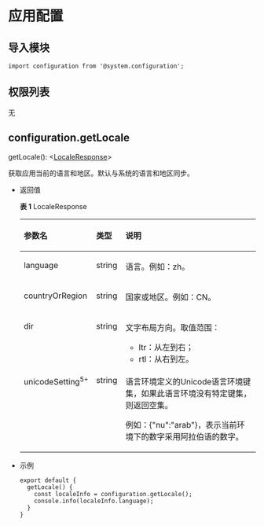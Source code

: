 # 应用配置<a name="ZH-CN_TOPIC_0000001173324675"></a>

## 导入模块<a name="section15536249155915"></a>

```
import configuration from '@system.configuration';
```

## 权限列表<a name="section8152081004"></a>

无

## configuration.getLocale<a name="section8389829903"></a>

getLocale\(\): <[LocaleResponse](#table1544853546)\>

获取应用当前的语言和地区。默认与系统的语言和地区同步。

-   返回值

    **表 1**  LocaleResponse

    <a name="table1544853546"></a>
    <table><thead align="left"><tr id="row1670755549"><th class="cellrowborder" valign="top" width="17.77177717771777%" id="mcps1.2.4.1.1"><p id="p57013505413"><a name="p57013505413"></a><a name="p57013505413"></a>参数名</p>
    </th>
    <th class="cellrowborder" valign="top" width="12.5012501250125%" id="mcps1.2.4.1.2"><p id="p9706511540"><a name="p9706511540"></a><a name="p9706511540"></a>类型</p>
    </th>
    <th class="cellrowborder" valign="top" width="69.72697269726973%" id="mcps1.2.4.1.3"><p id="p16701957548"><a name="p16701957548"></a><a name="p16701957548"></a>说明</p>
    </th>
    </tr>
    </thead>
    <tbody><tr id="row15709513545"><td class="cellrowborder" valign="top" width="17.77177717771777%" headers="mcps1.2.4.1.1 "><p id="p1370154548"><a name="p1370154548"></a><a name="p1370154548"></a>language</p>
    </td>
    <td class="cellrowborder" valign="top" width="12.5012501250125%" headers="mcps1.2.4.1.2 "><p id="p19701653545"><a name="p19701653545"></a><a name="p19701653545"></a>string</p>
    </td>
    <td class="cellrowborder" valign="top" width="69.72697269726973%" headers="mcps1.2.4.1.3 "><p id="p37010510548"><a name="p37010510548"></a><a name="p37010510548"></a>语言。例如：zh。</p>
    </td>
    </tr>
    <tr id="row970165135413"><td class="cellrowborder" valign="top" width="17.77177717771777%" headers="mcps1.2.4.1.1 "><p id="p97055105414"><a name="p97055105414"></a><a name="p97055105414"></a>countryOrRegion</p>
    </td>
    <td class="cellrowborder" valign="top" width="12.5012501250125%" headers="mcps1.2.4.1.2 "><p id="p1770175115413"><a name="p1770175115413"></a><a name="p1770175115413"></a>string</p>
    </td>
    <td class="cellrowborder" valign="top" width="69.72697269726973%" headers="mcps1.2.4.1.3 "><p id="p77015518544"><a name="p77015518544"></a><a name="p77015518544"></a>国家或地区。例如：CN。</p>
    </td>
    </tr>
    <tr id="row6332114185611"><td class="cellrowborder" valign="top" width="17.77177717771777%" headers="mcps1.2.4.1.1 "><p id="p53321542567"><a name="p53321542567"></a><a name="p53321542567"></a>dir</p>
    </td>
    <td class="cellrowborder" valign="top" width="12.5012501250125%" headers="mcps1.2.4.1.2 "><p id="p1433216410564"><a name="p1433216410564"></a><a name="p1433216410564"></a>string</p>
    </td>
    <td class="cellrowborder" valign="top" width="69.72697269726973%" headers="mcps1.2.4.1.3 "><p id="p33321417565"><a name="p33321417565"></a><a name="p33321417565"></a>文字布局方向。取值范围：</p>
    <a name="ul1861816241119"></a><a name="ul1861816241119"></a><ul id="ul1861816241119"><li>ltr：从左到右；</li><li>rtl：从右到左。</li></ul>
    </td>
    </tr>
    <tr id="row165137101137"><td class="cellrowborder" valign="top" width="17.77177717771777%" headers="mcps1.2.4.1.1 "><p id="p1351311101333"><a name="p1351311101333"></a><a name="p1351311101333"></a>unicodeSetting<sup id="sup1646171814502"><a name="sup1646171814502"></a><a name="sup1646171814502"></a>5+</sup></p>
    </td>
    <td class="cellrowborder" valign="top" width="12.5012501250125%" headers="mcps1.2.4.1.2 "><p id="p1513121019313"><a name="p1513121019313"></a><a name="p1513121019313"></a>string</p>
    </td>
    <td class="cellrowborder" valign="top" width="69.72697269726973%" headers="mcps1.2.4.1.3 "><p id="p849701364"><a name="p849701364"></a><a name="p849701364"></a>语言环境定义的Unicode语言环境键集，如果此语言环境没有特定键集，则返回空集。</p>
    <p id="p16513111012314"><a name="p16513111012314"></a><a name="p16513111012314"></a>例如：{"nu":"arab"}，表示当前环境下的数字采用阿拉伯语的数字。</p>
    </td>
    </tr>
    </tbody>
    </table>

-   示例

    ```
    export default {    
      getLocale() {        
        const localeInfo = configuration.getLocale();        
        console.info(localeInfo.language);    
      }
    }
    ```


